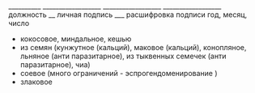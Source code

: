 __________ __________________ __________________ __________________<br/>
должность __ личная подпись ___ расшифровка подписи  год, месяц, число

- кокосовое, миндальное, кешью
- из семян (кунжутное (кальций), маковое (кальций), конопляное, льняное (анти паразитарное), из тыквенных семечек (анти паразитарное), чиа)
- соевое (много ограничений - эспрогендоменирование )
- злаковое

